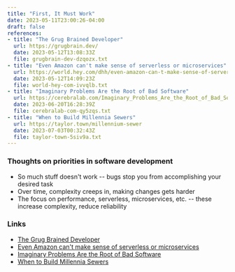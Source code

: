 ```yaml
---
title: "First, It Must Work"
date: 2023-05-11T23:00:26-04:00
draft: false
references:
- title: "The Grug Brained Developer"
  url: https://grugbrain.dev/
  date: 2023-05-12T13:08:33Z
  file: grugbrain-dev-dzqozx.txt
- title: "Even Amazon can't make sense of serverless or microservices"
  url: https://world.hey.com/dhh/even-amazon-can-t-make-sense-of-serverless-or-microservices-59625580
  date: 2023-05-12T14:09:23Z
  file: world-hey-com-ivvqlb.txt
- title: "Imaginary Problems Are the Root of Bad Software"
  url: https://cerebralab.com/Imaginary_Problems_Are_the_Root_of_Bad_Software
  date: 2023-06-20T16:28:39Z
  file: cerebralab-com-qy5zqs.txt
- title: "When to Build Millennia Sewers"
  url: https://taylor.town/millennium-sewer
  date: 2023-07-03T00:32:43Z
  file: taylor-town-5siv9a.txt
---
```


### Thoughts on priorities in software development

* So much stuff doesn't work -- bugs stop you from accomplishing your desired task
* Over time, complexity creeps in, making changes gets harder
* The focus on performance, serverless, microservices, etc. -- these increase complexity, reduce reliability

### Links

* [The Grug Brained Developer][1]
* [Even Amazon can't make sense of serverless or microservices][2]
* [Imaginary Problems Are the Root of Bad Software][3]
* [When to Build Millennia Sewers][4]

[1]: https://grugbrain.dev/
[2]: https://world.hey.com/dhh/even-amazon-can-t-make-sense-of-serverless-or-microservices-59625580
[3]: https://cerebralab.com/Imaginary_Problems_Are_the_Root_of_Bad_Software
[4]: https://taylor.town/millennium-sewer
